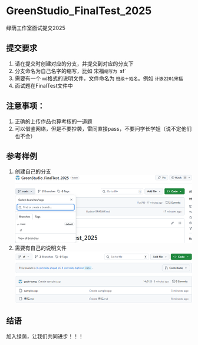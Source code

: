 # GreenStudio_FinalTest_2025
绿荫工作室面试提交2025
## 提交要求

1. 请在提交时创建对应的分支，并提交到对应的分支下
2. 分支命名为自己名字的缩写，比如 宋福`缩写为 `sf`
3. 需要有一个 `md`格式的说明文件，文件命名为 `班级＋姓名`。例如 `计嵌2201宋福`
4. 面试题在FinalTest文件中

## 注意事项：

1. 正确的上传作品也算考核的一道题
2. 可以借鉴网络，但是不要抄袭，雷同直接pass，不要问学长学姐（说不定他们也不会）

## 参考样例

1. 创建自己的分支
![1](images/1.png)
2. 需要有自己的说明文件
![2](images/2.png)

## 结语
加入绿荫，让我们共同进步！！！
